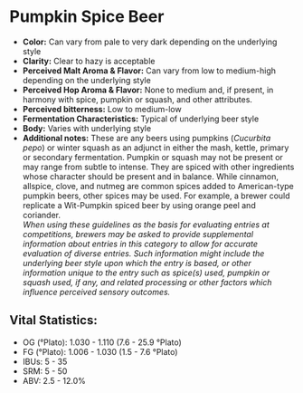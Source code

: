 # Pumpkin Spice Beer

- **Color:** Can vary from pale to very dark depending on the underlying style
- **Clarity:** Clear to hazy is acceptable
- **Perceived Malt Aroma & Flavor:** Can vary from low to medium-high depending on the underlying style
- **Perceived Hop Aroma & Flavor:** None to medium and, if present, in harmony with spice, pumpkin or squash, and other attributes.
- **Perceived bitterness:** Low to medium-low
- **Fermentation Characteristics:** Typical of underlying beer style
- **Body:** Varies with underlying style
- **Additional notes:** These are any beers using pumpkins (_Cucurbita pepo_) or winter squash as an adjunct in either the mash, kettle, primary or secondary fermentation. Pumpkin or squash may not be present or may range from subtle to intense. They are spiced with other ingredients whose character should be present and in balance. While cinnamon, allspice, clove, and nutmeg are common spices added to American-type pumpkin beers, other spices may be used. For example, a brewer could replicate a Wit-Pumpkin spiced beer by using orange peel and coriander. <br/>
_When using these guidelines as the basis for evaluating entries at competitions, brewers may be asked to provide supplemental information about entries in this category to allow for accurate evaluation of diverse entries. Such information might include the underlying beer style upon which the entry is based, or other information unique to the entry such as spice(s) used, pumpkin or squash used, if any, and related processing or other factors which influence perceived sensory outcomes._

## Vital Statistics:

- OG (°Plato): 1.030 - 1.110 (7.6 - 25.9 °Plato)
- FG (°Plato): 1.006 - 1.030 (1.5 - 7.6 °Plato) 
- IBUs: 5 - 35
- SRM: 5 - 50
- ABV: 2.5 - 12.0%
